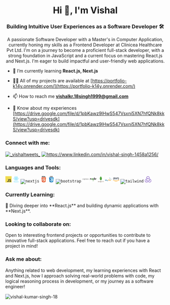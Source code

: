 <h1 align="center">Hi 👋, I'm Vishal</h1>
<h3 align="center">Building Intuitive User Experiences as a Software Developer 🛠️</h3>

<p align="center">
A passionate Software Developer with a Master's in Computer Application, currently honing my skills as a Frontend Developer at Clinicea Healthcare Pvt Ltd. I'm on a journey to become a proficient full-stack developer, with a strong foundation in JavaScript and a current focus on mastering React.js and Next.js. I'm eager to build impactful and user-friendly web applications.
</p>

- 🌱 I’m currently learning **React.js, Next.js**

- 👨‍💻 All of my projects are available at [https://portfolio-k14y.onrender.com/](https://portfolio-k14y.onrender.com/)

- 📫 How to reach me **vishalkr.18singh1999@gmail.com**

- 📄 Know about my experiences [https://drive.google.com/file/d/1pbKawz9lHwS547Vsxni5XN7hfQNk8kkS/view?usp=drivesdk](https://drive.google.com/file/d/1pbKawz9lHwS547Vsxni5XN7hfQNk8kkS/view?usp=drivesdk)

<h3 align="left">Connect with me:</h3>
<p align="left">
<a href="https://x.com/_vishaltweets_" target="blank"><img align="center" src="https://raw.githubusercontent.com/rahuldkjain/github-profile-readme-generator/master/src/images/icons/Social/twitter.svg" alt="_vishaltweets_" height="30" width="40" /></a>
<a href="https://www.linkedin.com/in/vishal-singh-1458a1256/" target="blank"><img align="center" src="https://raw.githubusercontent.com/rahuldkjain/github-profile-readme-generator/master/src/images/icons/Social/linked-in-alt.svg" alt="https://www.linkedin.com/in/vishal-singh-1458a1256/" height="30" width="40" /></a>
</p>

<h3 align="left">Languages and Tools:</h3>
<p align="left">
  <code><img height="20" src="https://raw.githubusercontent.com/devicons/devicon/master/icons/javascript/javascript-original.svg" alt="javascript" title="JavaScript" /></code>
  <code><img height="20" src="https://raw.githubusercontent.com/devicons/devicon/master/icons/react/react-original-wordmark.svg" alt="react" title="React" /></code>
  <code><img height="20" src="https://cdn.worldvectorlogo.com/logos/nextjs-2.svg" alt="nextjs" title="Next.js" /></code>
  <code><img height="20" src="https://raw.githubusercontent.com/devicons/devicon/master/icons/html5/html5-original-wordmark.svg" alt="html5" title="HTML5" /></code>
  <code><img height="20" src="https://raw.githubusercontent.com/devicons/devicon/master/icons/css3/css3-original-wordmark.svg" alt="css3" title="CSS3" /></code>
  <code><img height="20" src="https://getbootstrap.com/docs/5.3/assets/img/bootstrap-icons.svg" alt="bootstrap" title="Bootstrap" /></code>
  <code><img height="20" src="https://raw.githubusercontent.com/devicons/devicon/master/icons/express/express-original-wordmark.svg" alt="express" title="Express.js" /></code>
  <code><img height="20" src="https://raw.githubusercontent.com/devicons/devicon/master/icons/nodejs/nodejs-original-wordmark.svg" alt="nodejs" title="Node.js" /></code>
  <code><img height="20" src="https://raw.githubusercontent.com/devicons/devicon/master/icons/mongodb/mongodb-original-wordmark.svg" alt="mongodb" title="MongoDB" /></code>
  <code><img height="20" src="https://raw.githubusercontent.com/devicons/devicon/master/icons/mysql/mysql-original-wordmark.svg" alt="mysql" title="MySQL" /></code>
  <code><img height="20" src="https://raw.githubusercontent.com/devicons/devicon/master/icons/amazonwebservices/amazonwebservices-original-wordmark.svg" alt="aws" title="AWS" /></code>
  <code><img height="20" src="https://www.vectorlogo.zone/logos/tailwindcss/tailwindcss-icon.svg" alt="tailwind" title="Tailwind CSS" /></code>
  <code><img height="20" src="https://raw.githubusercontent.com/devicons/devicon/master/icons/redux/redux-original.svg" alt="redux" title="Redux" /></code>
</p>

<h3 align="left">Currently Learning:</h3>
<p>
  🚀 Diving deeper into **React.js** and building dynamic applications with **Next.js**.
</p>

<h3 align="left">Looking to collaborate on:</h3>
<p>
  Open to interesting frontend projects or opportunities to contribute to innovative full-stack applications. Feel free to reach out if you have a project in mind!
</p>

<h3 align="left">Ask me about:</h3>
<p>
  Anything related to web development, my learning experiences with React and Next.js, how I approach solving real-world problems with code, my logical reasoning process in development, or my journey as a software engineer!
</p>

<p><img align="center" src="https://github-readme-stats.vercel.app/api/top-langs?username=vishal-kumar-singh-18&show_icons=true&locale=en&layout=compact" alt="vishal-kumar-singh-18" /></p>

